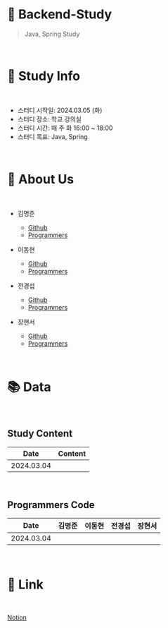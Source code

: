 # 📖 Backend-Study
> Java, Spring Study

<br>

# 📜 Study Info

<br>

* 스터디 시작일: 2024.03.05 (화)
* 스터디 장소: 학교 강의실
* 스터디 시간: 매 주 화 16:00 ~ 18:00
* 스터디 목표: Java, Spring

<br>

# 🙌 About Us

<br>

* 김명준
    * [Github]()
    * [Programmers]()

* 이동현
    * [Github]()
    * [Programmers]()

* 전경섭
    * [Github]()
    * [Programmers]()

* 장현서
    * [Github]()
    * [Programmers]()

<br>

# 📚 Data

<br>

## Study Content
| Date | Content |
| --- | --- |
| 2024.03.04 |  |

<br>

## Programmers Code
| Date | 김명준 | 이동현 | 전경섭 | 장현서 |
| --- | --- | --- | --- | --- |
| 2024.03.04 |  |  |  |  |

<br>

# 🔗 Link

<br>

[Notion](https://mellow-romano-a83.notion.site/Study-a5f6ddfb1cac4bb8bc340443494026e5?pvs=4)
